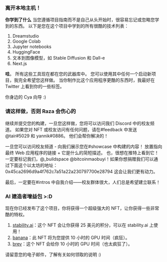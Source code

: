 
### 离开本地主机！
**你学到了什么**
当您遵循项目指南而不是自己从头开始时，很容易忘记或忽略您学到的东西。 以下是您在这个项目中学到的所有很酷的技术列表：

1. Dreamstudio
2. Google Colab
3. Jupyter notebooks
4. HuggingFace
5. 文本到图像模型，如 Stable Diffusion 和 Dall-e
6. Next.js

**哇**。 所有这些工具现在都在您的武器库中。 您可以使用其中任何一个启动新项目，我完全希望您这样做。 当你制作比这个应用程序更酷的东西时，我最好在 Twitter 上看到你的一些标签。

你身边的 Cya 向导 :)

### 请这样做，否则 Raza 会伤心的
继续并提交您的构建，一旦您这样做，您将可以访问我们 Discord 中的校友频道。 如果您对 NFT 或校友访问有任何问题，请在#feedback 中发送 @tair#5029 和 yannik#0886。 他们会帮你解决的！

一旦您可以访问校友频道 - 向我们展示您在#showcase 中构建的内容！ 放置指向最终 Web 应用程序的链接 + 它是什么的简短描述。 也，很想在推特上看到它！ 一定要标记我们，@_buildspace @bitcoinmaobuyi！如果你想捐赠我们可以通过下面这个以太坊的地址：0x45ca2696d9a4f762c7a51a22a230797700e28794
这会让我们更有动力。

最后，一定要在#intros 中自我介绍——校友群体很大，人们总是希望建立联系！

### AI 建造者增益包 >:D
现在你已经发布了这个项目，你将获得一个超级强大的 NFT，让你获得一些非常酷的特权。

1. [stability.ai](https://stability.ai/)：这个 NFT 会让你获得 25 美元的积分，可以在 stability.ai 上使用！
2. [banana](https://www.banana.dev/)：此 NFT 将为您提供 10 小时的 GPU 时间（疯狂）。
3. [brev](https://brev.dev/)：这个 NFT 会给你 10 小时的 GPU 时间（也太疯狂了）。

请留意您的电子邮件，了解有关如何领取的说明 :)
